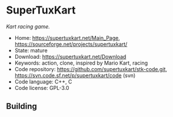 # SuperTuxKart

_Kart racing game._

- Home: https://supertuxkart.net/Main_Page, https://sourceforge.net/projects/supertuxkart/
- State: mature
- Download: https://supertuxkart.net/Download
- Keywords: action, clone, inspired by Mario Kart, racing
- Code repository: https://github.com/supertuxkart/stk-code.git, https://svn.code.sf.net/p/supertuxkart/code (svn)
- Code language: C++, C
- Code license: GPL-3.0

## Building

